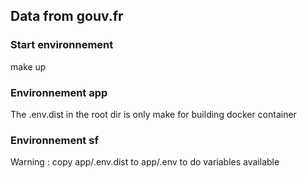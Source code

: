 Data from gouv.fr
-----------------

### Start environnement

make up

### Environnement app

The .env.dist in the root dir is only make for building docker container

### Environnement sf

Warning : copy app/.env.dist to app/.env to do variables available
